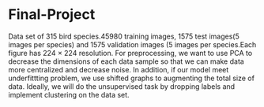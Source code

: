 # Final-Project
Data set of 315 bird species.45980 training images, 1575 test images(5 images per species) and 1575 validation images (5 images per species.Each figure has 224 × 224 resolution. For preprocessing, we want to use PCA to decrease the dimensions of each data sample so that we can make data more centralized and decrease noise. In addition, if our model meet underfittting problem, we use shifted graphs to augmenting the total size of data. Ideally, we will do the unsupervised task by dropping labels and implement clustering on the data set.
